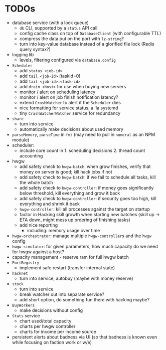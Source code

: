 # TODOs

* database service (with a lock queue)
  * `db` CLI, supported by a `status` API call
  * config cache class on top of `DatabaseClient` (with configurable TTL)
  * compress the data put on the port with `lz-string`?
  * turn into key-value database instead of a glorified file lock (Redis query syntax?)
* logging lib
  * levels, filtering configured via `database.config`
* `Scheduler`
  * add `status <job-id>`
  * add `tail <job-id>` (taskid=0)
  * add `tail <job-id>:<task-id>`
  * add `drain <host>` for use when buying new servers
  * monitor / alert on scheduling latency
  * monitor / alert on job finish notification latency?
  * extend `CrashWatcher` to alert if the `Scheduler` dies
  * nice formatting for service status, a 'la systemd
  * tiny `CrashWatcherWatcher` service for redundancy
* `share`
  * turn into service
  * automatically make decisions about used memory
* `parseMemory`, `parseTime` in `fmt` (may need to pull in `numeral` as an NPM module)
* scheduler:
  * include core count in 1. scheduling decisions 2. thread count accounting
* hwgw
  * add safety check to `hwgw-batch`: when grow finishes, verify that money on server is good; kill hack jobs if not
  * add safety check to `hwgw-batch`: if we fail to schedule all tasks, kill the whole batch
  * add safety check to `hwgw-controller`: if money goes significantly below threshold, kill everything and grow it back
  * add safety check to `hwgw-controller`: if security goes too high, kill everything and shrink it back
  * `hwgw-controller`: kill all processes against the target on startup
  * factor in Hacking skill growth when starting new batches (skill up -> ETA down, might mess up ordering of finishing tasks)
  * add nice reporting
    * including: memory usage over time
* `hwgw-orchestrator`: manage multiple `hwgw-controller`s and the `hwgw` config
* `hwgw-simulator`: for given parameters, how much capacity do we need for hwgw against a host?
* capacity management - reserve ram for full hwgw batch
* `PortRegistry`
  * implement safe restart (transfer internal state)
* `hacknet`
  * turn into service, autobuy (maybe with money reserve)
* `stock`
  * turn into service
  * break watcher out into separate service?
  * add short option, do something fun there with hacking maybe?
* `BuyWorkers`
  * make decisions without config
* `Stats` service
  * chart used/total capacity
  * charts per hwgw controller
  * charts for income per income source
* persistent alerts about badness via UI (so that badness is known even while focusing on faction work or w/e)
